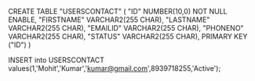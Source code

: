 CREATE TABLE "USERSCONTACT" 
   (	"ID" NUMBER(10,0) NOT NULL ENABLE, 
	"FIRSTNAME" VARCHAR2(255 CHAR), 
	"LASTNAME" VARCHAR2(255 CHAR), 
	"EMAILID" VARCHAR2(255 CHAR), 
	"PHONENO" VARCHAR2(255 CHAR), 
	"STATUS" VARCHAR2(255 CHAR), 
	 PRIMARY KEY ("ID")
   )
   
INSERT into USERSCONTACT values(1,'Mohit','Kumar','kumar@gmail.com',8939718255,'Active');
